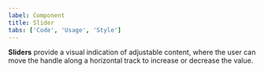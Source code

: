 ```yaml
---
label: Component
title: Slider
tabs: ['Code', 'Usage', 'Style']
---
```


<page-intro>**Sliders** provide a visual indication of adjustable content, where the user can move the handle along a horizontal track to increase or decrease the value.</page-intro>

<component
    name="Slider"
    component="slider"
    variation="slider"
    codepen="dZVoBx"
    haslightversion="true"
    hasReactVersion="true"
    hasVueVersion="Slider"
    >
</component>
<component-docs component="slider"></component-docs>
